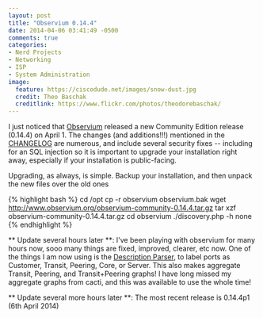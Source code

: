 ```yaml
---
layout: post
title: "Observium 0.14.4"
date: 2014-04-06 03:41:49 -0500
comments: true
categories: 
- Nerd Projects
- Networking
- ISP
- System Administration
image:
  feature: https://ciscodude.net/images/snow-dust.jpg
  credit: Theo Baschak
  creditlink: https://www.flickr.com/photos/theodorebaschak/
---
```

I just noticed that [Observium](http://www.observium.org/wiki/Main_Page) released a new Community Edition release (0.14.4) on April 1. The changes (and additions!!!) mentioned in the [CHANGELOG](http://www.observium.org/wiki/Changelog) are numerous, and include several security fixes -- including for an SQL injection so it is important to upgrade your installation right away, especially if your installation is public-facing.

Upgrading, as always, is simple. Backup your installation, and then unpack the new files over the old ones

{% highlight bash %}
cd /opt
cp -r observium observium.bak
wget http://www.observium.org/observium-community-0.14.4.tar.gz
tar xzf observium-community-0.14.4.tar.gz
cd observium
./discovery.php -h none
{% endhighlight %}

** Update several hours later **:
I've been playing with observium for many hours now, sooo many things are fixed, improved, clearer, etc now. One of the things I am now using is the [Description Parser](http://www.observium.org/wiki/Interface_Description_Parsing), to label ports as Customer, Transit, Peering, Core, or Server. This also makes aggregate Transit, Peering, and Transit+Peering graphs! I have long missed my aggregate graphs from cacti, and this was available to use the whole time!

** Update several more hours later **:
The most recent release is 0.14.4p1 (6th April 2014)

